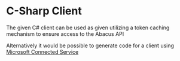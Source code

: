 # C-Sharp Client

The given C# client can be used as given utilizing a token caching mechanism to ensure access to the Abacus API

Alternatively it would be possible to generate code for a client using [Microsoft Connected Service](https://learn.microsoft.com/en-us/odata/connectedservice/getting-started)